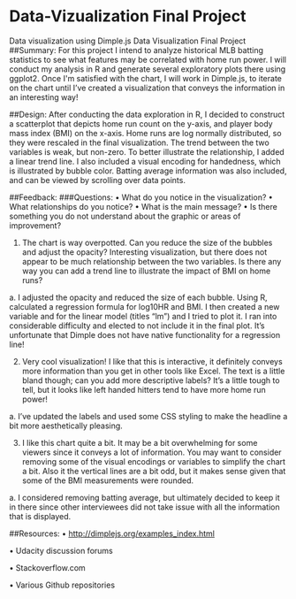# Data-Vizualization Final Project
Data visualization using Dimple.js
Data Visualization Final Project
##Summary: 
For this project I intend to analyze historical MLB batting statistics to see what features may be correlated with home run power. I will conduct my analysis in R and generate several exploratory plots there using ggplot2. Once I'm satisfied with the chart, I will work in Dimple.js, to iterate on the chart until I’ve created a visualization that conveys the information in an interesting way!

##Design:
After conducting the data exploration in R, I decided to construct a scatterplot that depicts home run count on the y-axis, and player body mass index (BMI) on the x-axis. Home runs are log normally distributed, so they were rescaled in the final visualization. The trend between the two variables is weak, but non-zero. To better illustrate the relationship, I added a linear trend line. I also included a visual encoding for handedness, which is illustrated by bubble color. Batting average information was also included, and can be viewed by scrolling over data points. 

##Feedback:
###Questions:
•	What do you notice in the visualization?
•	What relationships do you notice?
•	What is the main message?
•	Is there something you do not understand about the graphic or areas of improvement?

1.	The chart is way overpotted. Can you reduce the size of the bubbles and adjust the opacity? Interesting visualization, but there does not appear to be much relationship between the two variables. Is there any way you can add a trend line to illustrate the impact of BMI on home runs? 

  a.	I adjusted the opacity and reduced the size of each bubble. Using R, calculated a regression formula for log10HR and BMI. I then created a new variable and for the linear model (titles “lm”) and I tried to plot it. I ran into considerable difficulty and elected to not include it in the final plot. It’s unfortunate that Dimple does not have native functionality for a regression line!

2.	Very cool visualization! I like that this is interactive, it definitely conveys more information than you get in other tools like Excel. The text is a little bland though; can you add more descriptive labels? It’s a little tough to tell, but it looks like left handed hitters tend to have more home run power!

  a.	I’ve updated the labels and used some CSS styling to make the headline a bit more aesthetically pleasing.

3.	I like this chart quite a bit. It may be a bit overwhelming for some viewers since it conveys a lot of information. You may want to consider removing some of the visual encodings or variables to simplify the chart a bit. Also it the vertical lines are a bit odd, but it makes sense given that some of the BMI measurements were rounded.

  a.	I considered removing batting average, but ultimately decided to keep it in there since other interviewees did not take issue with all the information that is displayed. 
 
##Resources:
•	http://dimplejs.org/examples_index.html

•	Udacity discussion forums

•	Stackoverflow.com

•	Various Github repositories

